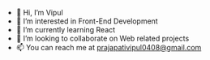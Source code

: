 - 👋 Hi, I’m Vipul 
- 👀 I’m interested in Front-End Development
- 🌱 I’m currently learning React
- 💞️ I’m looking to collaborate on Web related projects
- 📫 You can reach me at prajapativipul0408@gmail.com 

<!---
vip-prjpti/vip-prjpti is a ✨ special ✨ repository because its `README.md` (this file) appears on your GitHub profile.
You can click the Preview link to take a look at your changes.
--->
